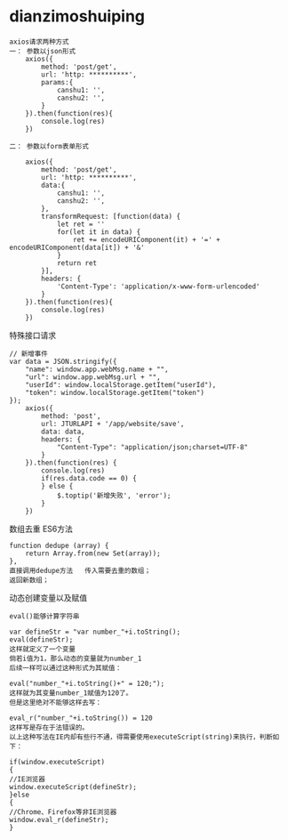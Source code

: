 

# dianzimoshuiping





	axios请求两种方式
	一： 参数以json形式
		axios({
			method: 'post/get',
			url: 'http: **********',
			params:{
				canshu1: '',
				canshu2: '',
			}
		}).then(function(res){
			console.log(res)
		})
		
	二： 参数以form表单形式
		
		axios({
			method: 'post/get',
			url: 'http: **********',
			data:{
				canshu1: '',
				canshu2: '',
			},
			transformRequest: [function(data) {
				let ret = ''
				for(let it in data) {
					ret += encodeURIComponent(it) + '=' + encodeURIComponent(data[it]) + '&'
				}
				return ret
			}],
			headers: {
				'Content-Type': 'application/x-www-form-urlencoded'
			}
		}).then(function(res){
			console.log(res)
		})
		




特殊接口请求

	// 新增事件
	var data = JSON.stringify({
		"name": window.app.webMsg.name + "",
		"url": window.app.webMsg.url + "",
		"userId": window.localStorage.getItem("userId"),
		"token": window.localStorage.getItem("token")
	});
		axios({
			method: 'post',
			url: JTURLAPI + '/app/website/save',
			data: data,
			headers: {
				"Content-Type": "application/json;charset=UTF-8"
			}
		}).then(function(res) {
			console.log(res)
			if(res.data.code == 0) {
			} else {
				$.toptip('新增失败', 'error');
			}
		})





数组去重 ES6方法

	function dedupe (array) {
		return Array.from(new Set(array));
	},
	直接调用dedupe方法   传入需要去重的数组；
	返回新数组；




动态创建变量以及赋值

    eval()能够计算字符串

    var defineStr = "var number_"+i.toString();
    eval(defineStr);
    这样就定义了一个变量
    倘若i值为1，那么动态的变量就为number_1
    后续一样可以通过这种形式为其赋值：

    eval("number_"+i.toString()+" = 120;");
    这样就为其变量number_1赋值为120了。
    但是这里绝对不能够这样去写：

    eval_r("number_"+i.toString()) = 120
    这样写是存在于法错误的。
    以上这种写法在IE内却有些行不通，得需要使用executeScript(string)来执行，判断如下：

    if(window.executeScript)
    {
    //IE浏览器
    window.executeScript(defineStr);
    }else
    {
    //Chrome、Firefox等非IE浏览器
    window.eval_r(defineStr);
    }